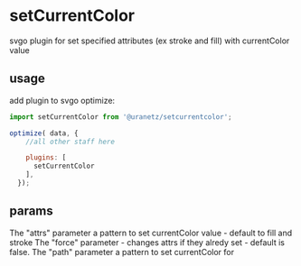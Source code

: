 # setCurrentColor

svgo plugin for set specified attributes (ex stroke and fill) with currentColor value

## usage

add plugin to svgo optimize:

```javascript
import setCurrentColor from '@uranetz/setcurrentcolor';

optimize( data, {
    //all other staff here

    plugins: [
      setCurrentColor
    ],
  });
```

## params

The "attrs" parameter a pattern to set currentColor value - default to fill and stroke
The "force" parameter - changes attrs if they alredy set - default is false.
The "path" parameter a pattern to set currentColor for